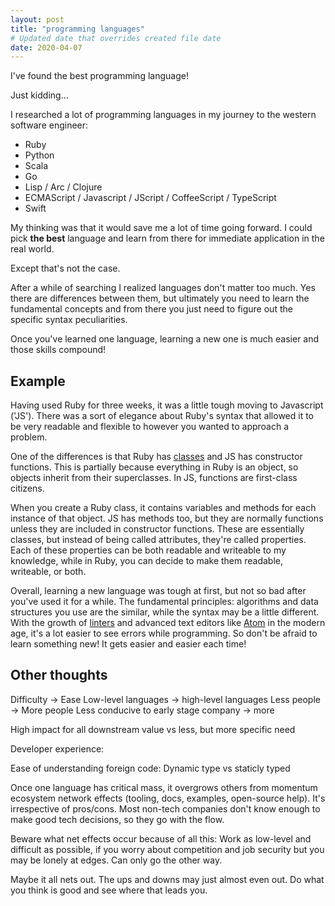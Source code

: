 ```yaml
---
layout: post
title: "programming languages"
# Updated date that overrides created file date
date: 2020-04-07
---
```


I've found the best programming language!

Just kidding...

I researched a lot of programming languages in my journey to the western software engineer:

* Ruby
* Python
* Scala
* Go
* Lisp / Arc / Clojure
* ECMAScript / Javascript / JScript / CoffeeScript / TypeScript
* Swift

My thinking was that it would save me a lot of time going forward. I could pick **the best** language and learn from there for immediate application in the real world. 

Except that's not the case. 

After a while of searching I realized languages don't matter too much. Yes there are differences between them, but ultimately you need to learn the fundamental concepts and from there you just need to figure out the specific syntax peculiarities. 

Once you've learned one language, learning a new one is much easier and those skills compound!

## Example

Having used Ruby for three weeks, it was a little tough moving to Javascript ('JS'). There was a sort of elegance about Ruby's syntax that allowed it to be very readable and flexible to however you wanted to approach a problem.

One of the differences is that Ruby has [classes][1] and JS has constructor functions. This is partially because everything in Ruby is an object, so objects inherit from their superclasses. In JS, functions are first-class citizens.

When you create a Ruby class, it contains variables and methods for each instance of that object. JS has methods too, but they are normally functions unless they are included in constructor functions. These are essentially classes, but instead of being called attributes, they're called properties. Each of these properties can be both readable and writeable to my knowledge, while in Ruby, you can decide to make them readable, writeable, or both.

Overall, learning a new language was tough at first, but not so bad after you've used it for a while. The fundamental principles: algorithms and data structures you use are the similar, while the syntax may be a little different. With the growth of [linters][2] and advanced text editors like [Atom][3] in the modern age, it's a lot easier to see errors while programming. So don't be afraid to learn something new! It gets easier and easier each time!

## Other thoughts

Difficulty -> Ease
Low-level languages -> high-level languages
Less people -> More people
Less conducive to early stage company -> more

High impact for all downstream value vs less, but more specific need

Developer experience:

Ease of understanding foreign code:
Dynamic type vs staticly typed

Once one language has critical mass, 
it overgrows others 
from momentum ecosystem network effects (tooling, docs, examples, open-source help).
It's irrespective of pros/cons.
Most non-tech companies don't know enough to make good tech decisions,
so they go with the flow.

Beware what net effects occur because of all this:
Work as low-level and difficult as possible,
if you worry about competition and job security
but you may be lonely at edges. 
Can only go the other way. 

Maybe it all nets out. 
The ups and downs may just almost even out. 
Do what you think is good 
and see where that leads you. 


[1]: /classes
[2]: https://en.wikipedia.org/wiki/Lint_(software)
[3]: https://atom.io/
